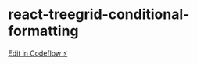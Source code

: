 # react-treegrid-conditional-formatting

[Edit in Codeflow ⚡️](https://stackblitz.com/~/github.com/theanuraggupta/react-treegrid-conditional-formatting)
